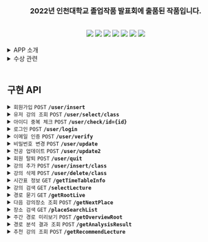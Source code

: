 <div align=center><span style='center'><h3> 2022년 인천대학교 졸업작품 발표회에 출품된 작품입니다.</h3></span></div><br>

<div align=center><img src="https://img.shields.io/badge/IntelliJ-000000?style=flat&logo=IntelliJ IDEA&logoColor=white"/> <img src="https://img.shields.io/badge/Spring-6DB33F?style=flat&logo=Spring Boot&logoColor=white"/> <img src="https://img.shields.io/badge/Spring Boot-6DB33F?style=flat&logo=Spring Boot&logoColor=white"/> <img src="https://img.shields.io/badge/Spring Security-6DB33F?style=flat&logo=Spring Security&logoColor=white"> <img src="https://img.shields.io/badge/Spring Data JPA-6DB33F?style=flat&logo=Databricks&logoColor=white"> <img src="https://img.shields.io/badge/Java-6DB33F?style=flat&logo=JAVA&logoColor=white"> <img src="https://img.shields.io/badge/MySQL-4479A1?style=flat&logo=MySQL&logoColor=white"></div>

<br>

<details>
<summary> APP 소개 </summary>

<br>

![inunavi](https://user-images.githubusercontent.com/85429793/235772684-2e480f82-1a84-4792-a270-5609f6b9bb39.png)

<div align=center> 서비스 기간 : 2022.03.02 ~ 2022.12.29
 
<br><br>
[playstore](https://play.google.com/store/apps/details?id=com.maru.inunavi)
<br>

<b> 캠퍼스 지리에 익숙치 않은 신입생 및 복학생을 위한 안드로이드 교내 지도 어플. </b><br>
<b> 서버단을 작성하였으며 9개월 간 약 400명의 이용자에게 서비스를 제공하였습니다.</b>
</div>

</details>

<details>
<summary> 수상 관련 </summary>

<br>

![KakaoTalk_20230503_043420577_06](https://user-images.githubusercontent.com/85429793/235777867-efeba544-5417-47da-9a67-27cdd1d2313c.jpg)

- [대회 정보](https://www.inu.ac.kr/user/indexSub.do?codyMenuSeq=1477369&siteId=isis&dum=dum&boardId=490566&page=1&command=albumView&boardSeq=681579&chkBoxSeq=&categoryId=&categoryDepth=)<br>

</details>

<br>

## 구현 API

<details>
 <summary><code>회원가입</code> <code>POST</code> <code><b>/user/insert</b></code> </summary>

<br>

> ### Parameters
> ```java
> email : 이메일
> password : 비밀번호
> major : 전공
>```
> 
>
> ### Responses
> <details open><summary>success</summary> 
> <br>
>
> ```HTTP
> HTTP/1.1 200 OK
> Content-Type: application/json;charset=UTF-8
>
>{
>    "success": "true",
>    "email": "liardanc3@gmail.com"
>}
> ```
> </details>
>
> <details><summary>failure</summary> 
> <br>
>
> ```java
> HTTP/1.1 500 Internal Server Error
> Content-Type: application/json;charset=UTF-8
>
>{
>    "success": "false",
>    "email": "liardanc3@gmail.com"
>}
> ```
> </details>
>
> ### Run example
>
> ![insert](https://github.com/liardanc3/inunavi/assets/85429793/2709b32c-193a-4e82-a769-2f66f7bcbd8f)
></details>
></details>

<details>
 <summary><code>유저 강의 조회</code> <code>POST</code> <code><b>/user/select/class</b></code> </summary>

<br>

> ### Parameters
> ```java
> email : 이메일
>```
> 
>
> ### Responses
> <details open><summary>success</summary> 
> <br>
>
> ```HTTP
> HTTP/1.1 200 OK
> Content-Type: application/json;charset=UTF-8
>
>{
>    "response": [
>        {
>            "id": "799",
>            "department": "컴퓨터공학부",
>            "grade": "3",
>            "category": "전공필수",
>            "number": "IAA6021002",
>            "lectureName": "컴퓨터네트워크",
>            "professor": "---",
>            "classRoomRaw": "제7호관 정보기술대학-504 강의실(중)-1[SH504]",
>            "classTimeRaw": "\" [SH504:화(2B-3),금(7-8A)]\"",
>            "classRoom": "SH504,SH504,",
>            "classTime": "69-71,222-224,",
>            "how": "-",
>            "point": "3",
>            "formattedTime": "화 10:30 - 12:00, 금 15:00 - 17:00"
>        }
>    ]
>}
> ```
> </details>
>
> <details><summary>failure</summary> 
> <br>
>
> ```java
> HTTP/1.1 500 Internal Server Error
> Content-Type: application/json;charset=UTF-8
>
>{
>    "response": []
>}
> ```
></details>
>
>
> ### Run example
>
>![select-class](https://github.com/liardanc3/inunavi/assets/85429793/e73408a4-a6b8-426e-81e0-44648c36b0db)
> </details>
> </details>

<details>
 <summary><code>아이디 중복 체크</code> <code>POST</code> <code><b>/user/check/id={id}</b></code> </summary>

<br>

> ### Parameters
> ```java
> email : 이메일
>```
> 
>
> ### Responses
> <details open><summary>success</summary> 
> <br>
>
> ```HTTP
> HTTP/1.1 200 OK
> Content-Type: application/json;charset=UTF-8
>
>{
>    "success": "true",
>    "email": "liardanc3@gmail.com"
>}
> ```
> </details>
>
> ### Run example
>
> ![user-check-id](https://github.com/liardanc3/inunavi/assets/85429793/ebbc7813-15a0-4aa4-bfe4-072452820ac2)
> </details>
> </details>

<details>
 <summary><code>로그인</code> <code>POST</code> <code><b>/user/login</b></code> </summary>

<br>

> ### Parameters
> ```java
> email : 이메일
> password : 비밀번호
>```
> 
>
> ### Responses
> <details open><summary>success</summary> 
> <br>
>
> ```HTTP
> HTTP/1.1 200 OK
> Content-Type: application/json;charset=UTF-8
>
>{
>    "success": "true",
>    "email": "liardanc3@gmail.com"
>}
> ```
> </details>
>
> <details><summary>failure</summary> 
> <br>
>
> ```java
> HTTP/1.1 500 Internal Server Error
> Content-Type: application/json;charset=UTF-8
>
>{
>    "success": "false",
>    "email": "liardanc3@gmail.com",
>    "message": "로그인 실패"
>}
> ```
></details>
>
>
> ### Run example
>
> ![login](https://github.com/liardanc3/inunavi/assets/85429793/4cad3f58-b8ec-4c6e-bb4f-34ea9474e3a1)
> </details>
> </details>

<details>
 <summary><code>이메일 인증</code> <code>POST</code> <code><b>/user/verify</b></code> </summary>

<br>

> ### Parameters
> ```java
> email : 이메일
>```
> 
>
> ### Responses
> <details open><summary>success</summary> 
> <br>
>
> ```HTTP
> HTTP/1.1 200 OK
> Content-Type: application/json;charset=UTF-8
>
>{
>    "success": "true",
>    "code": "4b52bb9f"
>}
> ```
> </details>
>
> <details><summary>failure</summary> 
> <br>
>
> ```java
> HTTP/1.1 500 Internal Server Error
> Content-Type: application/json;charset=UTF-8
>
>{
>    "success": "false",
>    "message": "Unauthorized Access"
>}
> ```
></details>
>
>
> ### Run example
>
> ![verify](https://github.com/liardanc3/inunavi/assets/85429793/cf80d0e8-16e7-43c9-9e8a-92dc5b2f23ae)
> </details>
> </details>

<details>
 <summary><code>비밀번호 변경</code> <code>POST</code> <code><b>/user/update</b></code> </summary>

<br>

> ### Parameters
> ```java
> email : 이메일
> newPassword : 새로운 비밀번호
>```
> 
>
> ### Responses
> <details open><summary>success</summary> 
> <br>
>
> ```HTTP
> HTTP/1.1 200 OK
> Content-Type: application/json;charset=UTF-8
>
>{
>    "success": "true",
>    "email": "test@gmail.com"
>}
> ```
> </details>
>
> <details><summary>failure</summary> 
> <br>
>
> ```java
> HTTP/1.1 500 Internal Server Error
> Content-Type: application/json;charset=UTF-8
>
>{
>    "success": "false",
>    "email": "not_present_email@no.com"
>}
> ```
></details>
>
>
> ### Run example
>
> ![updatepassword](https://github.com/liardanc3/inunavi/assets/85429793/8937e6a8-752e-4ac9-aa7e-1da877126fad)
> </details>
> </details>

<details>
 <summary><code>전공 업데이트</code> <code>POST</code> <code><b>/user/update2</b></code> </summary>

<br>

> ### Parameters
> ```java
> email : 이메일
> newMajor : 새로운 전공
>```
> 
>
> ### Responses
> <details open><summary>success</summary> 
> <br>
>
> ```HTTP
> HTTP/1.1 200 OK
> Content-Type: application/json;charset=UTF-8
>
>{
>    "success": "true",
>    "email": "liardanc3@gmail.com"
>}
> ```
> </details>
>
> <details><summary>failure</summary> 
> <br>
>
> ```java
> HTTP/1.1 500 Internal Server Error
> Content-Type: application/json;charset=UTF-8
>
>{
>    "success": "false",
>    "email": "not_present_email@no.com"
>}
> ```
></details>
>
>
> ### Run example
>
> ![update2](https://github.com/liardanc3/inunavi/assets/85429793/636de0e0-d206-4a1d-b640-bc9b4d624bde)
> </details>
> </details>

<details>
 <summary><code>회원 탈퇴</code> <code>POST</code> <code><b>/user/quit</b></code> </summary>

<br>

> ### Parameters
> ```java
> email : 이메일
> password : 비밀번호
>```
> 
>
> ### Responses
> <details open><summary>success</summary> 
> <br>
>
> ```HTTP
> HTTP/1.1 200 OK
> Content-Type: application/json;charset=UTF-8
>
>{
>    "success": "true",
>    "email": "test@gmail.com"
>}
> ```
> </details>
>
> <details><summary>failure</summary> 
> <br>
>
> ```java
> HTTP/1.1 500 Internal Server Error
> Content-Type: application/json;charset=UTF-8
>
>{
>    "success": "false",
>    "email": "not_present_email@no.com"
>}
> ```
></details>
>
>
> ### Run example
>
> ![quit](https://github.com/liardanc3/inunavi/assets/85429793/d413784f-d4a5-480d-8292-43a94e5d78ac)
> </details>
> </details>

<details>
 <summary><code>강의 추가</code> <code>POST</code> <code><b>/user/insert/class</b></code> </summary>

<br>

> ### Parameters
> ```java
> email : 이메일
> class_id : 강좌번호
>```
> 
>
> ### Responses
> <details open><summary>success</summary> 
> <br>
>
> ```HTTP
> HTTP/1.1 200 OK
> Content-Type: application/json;charset=UTF-8
>
>{
>    "success": "true",
>    "email": "test@gmail.com"
>}
> ```
> </details>
>
> <details><summary>failure</summary> 
> <br>
>
> ```java
> HTTP/1.1 500 Internal Server Error
> Content-Type: application/json;charset=UTF-8
>
>{
>    "success": "false",
>    "email": "test@gmail.com"
>}
> ```
></details>
>
>
> ### Run example
>
> ![insert-class](https://github.com/liardanc3/inunavi/assets/85429793/06515652-a462-46bd-b299-b6ac2122142b)
> </details>
> </details>

<details>
 <summary><code>강의 삭제</code> <code>POST</code> <code><b>/user/delete/class</b></code> </summary>

<br>

> ### Parameters
> ```java
> email : 이메일
> class_id : 강의번호
>```
> 
>
> ### Responses
> <details open><summary>success</summary> 
> <br>
>
> ```HTTP
> HTTP/1.1 200 OK
> Content-Type: application/json;charset=UTF-8
>
>{
>    "success": "true",
>    "email": "test@gmail.com"
>}
> ```
> </details>
>
> <details><summary>failure</summary> 
> <br>
>
> ```java
> HTTP/1.1 500 Internal Server Error
> Content-Type: application/json;charset=UTF-8
>
>{
>    "success": "false",
>    "email": "test@gmail.com"
>}
> ```
></details>
>
>
> ### Run example
>
> ![delete-class](https://github.com/liardanc3/inunavi/assets/85429793/39413b70-5ba4-494c-b424-47be04716d6a)
> </details>
> </details>

<details>
 <summary><code>시간표 정보</code> <code>GET</code> <code><b>/getTimeTableInfo</b></code> </summary>

<br>

> ### Responses
> <details open><summary>success</summary> 
> <br>
>
> ```HTTP
> HTTP/1.1 200 OK
> Content-Type: application/json;charset=UTF-8
>
>{
>    "response": {
>        "year": "2023",
>        "semester": "여름",
>        "majorArrayString": "국어국문학과,영어영문학과,독어독문학과,불어불문학과,일어일문학과,중어중국학과,수학과,물리학과,화학과,소비자ㆍ아동학과,패션산업학과,해양학과,사회복지학과,신문방송학과,문헌정보학과,창의인재개발학과,행정학과,정치외교학과,경제학과,경제학과(야),무역학부,무역학부(야),소비자학과,기계공학과,기계공학과(야),메카트로닉스공학과,전기공학과,전자공학과,전자공학과(야),산업경영공학과,산업경영공학과(야),안전공학과,신소재공학과,에너지화학공학과,컴퓨터공학부,컴퓨터공학부(야),정보통신공학과,임베디드시스템공학과,경영학부,세무회계학과,조형예술학부,한국화전공,서양화전공,디자인학부,공연예술학과,체육학부,운동건강학부,국어교육과,영어교육과,일어교육과,수학교육과,체육교육과,유아교육과,역사교육과,윤리교육과,도시행정학과,도시건축학부,건축공학전공,도시건축학전공,도시공학과,도시환경공학부,건설환경공학전공,환경공학전공,생명과학부,생명과학전공,분자의생명전공,생명공학부,생명공학전공,나노바이오전공,동북아국제통상학부,한국통상전공,법학부,광전자공학전공(연계),물류학전공(연계),인공지능소프트웨어연계전공,창의적디자인연계전공,뷰티산업연계전공,인문문화예술기획연계전공,소셜데이터사이언스연계전공,전체",
>        "CSEArrayString": "대학영어2,Academic English,컴퓨팅적사고와SW,글쓰기이론과실제,대학영어회화2,전체",
>        "categoryListString": "전공기초,전공선택,전공필수,교양필수,기초과학,교양선택,교직,일반선택,군사학,전체"
>    }
>}
> ```
> </details>
> </details>

<details>
 <summary><code>강의 검색</code> <code>GET</code> <code><b>/selectLecture</b></code> </summary>

<br>

> ### Parameters
> ```java
> email : 이메일
>```
> 
>
> ### Responses
> <details open><summary>success</summary> 
> <br>
>
> ```HTTP
> HTTP/1.1 200 OK
> Content-Type: application/json;charset=UTF-8
>
>{
>    "response": [
>        {
>            "id": 767,
>            "department": "컴퓨터공학부",
>            "grade": "1",
>            "category": "교양필수",
>            "number": "XAA1359031",
>            "professor": "XXX",
>            "classRoomRaw": "제7호관 정보기술대학-304 강의실(대)-계단식[SH304]",
>            "classTimeRaw": "\" [SH304:화(2)(3),목(6)]\"",
>            "classRoom": "SH304,SH304",
>            "classTime": "68-71,172-173,",
>            "how": "-",
>            "point": "3",
>            "realTime": "화 10:00 - 12:00, 목 14:00 - 15:00",
>            "lecturename": "대학수학(2)"
>        }
>     ]
>}
> ```
> </details>
>
> <details><summary>failure</summary> 
> <br>
>
> ```java
> HTTP/1.1 200 OK
> Content-Type: application/json;charset=UTF-8
>
>{
>    "response": []
>}
> ```
></details>
>
>
> ### Run example
>
> ![selectlecture](https://github.com/liardanc3/inunavi/assets/85429793/52e82a68-a1f4-40f7-9767-f89150d5c539)
> </details>
> </details>

<details>
 <summary><code>경로 묻기</code> <code>GET</code> <code><b>/getRootLive</b></code> </summary>

<br>

> ### Parameters
> ```java
> email : 이메일
>```
> 
>
> ### Responses
> <details open><summary>success</summary> 
> <br>
>
> ```HTTP
> HTTP/1.1 200 OK
> Content-Type: application/json;charset=UTF-8
>
>{
>    "success": "true",
>    "email": "liardanc3@gmail.com"
>}
> ```
> </details>
>
> <details><summary>failure</summary> 
> <br>
>
> ```java
> HTTP/1.1 500 Internal Server Error
> Content-Type: application/json;charset=UTF-8
>
>{
>    "response": []
>}
> ```
></details>
>
>
> ### Run example
>
> ![getrootlive](https://github.com/liardanc3/inunavi/assets/85429793/31505e6c-5c92-48cb-87b9-dc91f8437b42)
> </details>
> </details>

<details>
 <summary><code>다음 강의장소 조회</code> <code>POST</code> <code><b>/getNextPlace</b></code> </summary>

<br>

> ### Parameters
> ```java
> email : 이메일
>```
> 
>
> ### Responses
> <details open><summary>success</summary> 
> <br>
>
> ```HTTP
> HTTP/1.1 200 OK
> Content-Type: application/json;charset=UTF-8
>
>{
>    "success": "true",
>    "email": "liardanc3@gmail.com"
>}
> ```
> </details>
>
> <details><summary>failure</summary> 
> <br>
>
> ```java
> HTTP/1.1 500 Internal Server Error
> Content-Type: application/json;charset=UTF-8
>
>{
>    "response": []
>}
> ```
></details>
>
>
> ### Run example
>
> ![getnextplace](https://github.com/liardanc3/inunavi/assets/85429793/29e59910-ddea-4385-a45f-559b4b949652)
> </details>
> </details>


<details>
 <summary><code>장소 검색</code> <code>GET</code> <code><b>/placeSearchList</b></code> </summary>

<br>

> ### Parameters
> ```java
> searchKeyword : 검색어
> myLocation : 현재 좌표
>```
> 
>
> ### Responses
> <details open><summary>success</summary> 
> <br>
>
> ```HTTP
> HTTP/1.1 200 OK
> Content-Type: application/json;charset=UTF-8
>
>{
>    "response": [
>        {
>            "placeCode": "FOODSTU0,CAFECDSTU0",
>            "title": "학생식당",
>            "sort": "식당",
>            "distance": 1011.9700490800614,
>            "location": "37.374161554994025, 126.63175437187864",
>            "time": "점심 10:30 ~ 14:00 · 저녁 17:00 ~ 18:30",
>            "callNum": "-"
>        },
>        {
>            "placeCode": "FOODSTU1,CONGSSTU1",
>            "title": "제1기숙사 식당",
>            "sort": "식당",
>            "distance": 1127.305253103789,
>            "location": "37.37357062725584, 126.62995831475537",
>            "time": "아침 08:00 ~ 10:00 · 점심 11:30 ~ 13:30 ",
>            "callNum": "-"
>        }
>    ]
>}
> ```
> </details>
>
>
> ### Run example
>
> ![placeSearchList](https://github.com/liardanc3/inunavi/assets/85429793/8d533b83-eaaf-47a2-8fd5-81c4dd3568bb)
> </details>
> </details>


<details>
 <summary><code>주간 경로 미리보기</code> <code>POST</code> <code><b>/getOverviewRoot</b></code> </summary>

<br>

> ### Parameters
> ```java
> email : 이메일
>```
> 
>
> ### Responses
> <details open><summary>success</summary> 
> <br>
>
> ```HTTP
> HTTP/1.1 200 OK
> Content-Type: application/json;charset=UTF-8
>
>{
>    "success": "true",
>    "email": "liardanc3@gmail.com"
>}
> ```
> </details>
>
> <details><summary>failure</summary> 
> <br>
>
> ```java
> HTTP/1.1 500 Internal Server Error
> Content-Type: application/json;charset=UTF-8
>
>{
>    "response": []
>}
> ```
></details>
>
>
> ### Run example
>
> ![getoverview](https://github.com/liardanc3/inunavi/assets/85429793/9f8a5b6a-3239-4d21-8376-56ff421180c6)
> </details>
> </details>

<details>
 <summary><code>경로 분석 결과 조회</code> <code>POST</code> <code><b>/getAnalysisResult</b></code> </summary>

<br>

> ### Parameters
> ```java
> email : 이메일
>```
> 
>
> ### Responses
> <details open><summary>success</summary> 
> <br>
>
> ```HTTP
> HTTP/1.1 200 OK
> Content-Type: application/json;charset=UTF-8
>
>{
>    "success": "true",
>    "email": "liardanc3@gmail.com"
>}
> ```
> </details>
>
> <details><summary>failure</summary> 
> <br>
>
> ```java
> HTTP/1.1 500 Internal Server Error
> Content-Type: application/json;charset=UTF-8
>
>{
>    "response": []
>}
> ```
></details>
>
>
> ### Run example
>
> ![analysisresult](https://github.com/liardanc3/inunavi/assets/85429793/a2442ae7-49e3-4b2e-a200-6d8698c5c42f)
> </details>
> </details>


<details>
 <summary><code>추천 강의 조회</code> <code>POST</code> <code><b>/getRecommendLecture</b></code> </summary>

<br>

> ### Parameters
> ```java
> email : 이메일
>```
> 
>
> ### Responses
> <details open><summary>success</summary> 
> <br>
>
> ```HTTP
> HTTP/1.1 200 OK
> Content-Type: application/json;charset=UTF-8
>
>{
>    "success": "true",
>    "email": "liardanc3@gmail.com"
>}
> ```
> </details>
>
> <details><summary>failure</summary> 
> <br>
>
> ```java
> HTTP/1.1 500 Internal Server Error
> Content-Type: application/json;charset=UTF-8
>
>{
>    "response": []
>}
> ```
></details>
>
>
> ### Run example
>
> ![recommend](https://github.com/liardanc3/inunavi/assets/85429793/ff981f04-6e16-4cf6-86f9-f642efee9a28)
> </details>
> </details>
